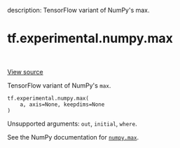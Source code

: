 description: TensorFlow variant of NumPy's max.

<div itemscope itemtype="http://developers.google.com/ReferenceObject">
<meta itemprop="name" content="tf.experimental.numpy.max" />
<meta itemprop="path" content="Stable" />
</div>

# tf.experimental.numpy.max

<!-- Insert buttons and diff -->

<table class="tfo-notebook-buttons tfo-api nocontent" align="left">

</table>

<a target="_blank" href="/code/stable/tensorflow/python/ops/numpy_ops/__init__.py">View source</a>



TensorFlow variant of NumPy's `max`.

<pre class="devsite-click-to-copy prettyprint lang-py tfo-signature-link">
<code>tf.experimental.numpy.max(
    a, axis=None, keepdims=None
)
</code></pre>



<!-- Placeholder for "Used in" -->

Unsupported arguments: `out`, `initial`, `where`.

See the NumPy documentation for [`numpy.max`](https://numpy.org/doc/1.16/reference/generated/numpy.amax.html).